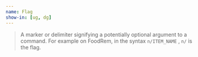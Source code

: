 ```yaml
---
name: Flag
show-in: [ug, dg]
---
```


> A marker or delimiter signifying a potentially optional argument to a command. For example on FoodRem, in the syntax `n/ITEM_NAME` , `n/` is the flag. 

